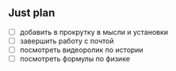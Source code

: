 ## Just plan
- [ ] добавить в прокрутку в мысли и установки 
- [ ] завершить работу с почтой
- [ ] посмотреть видеоролик по истории 
- [ ] посмотреть формулы по физике
